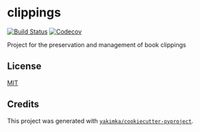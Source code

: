 # clippings

[![Build Status](https://github.com/yakimka/clippings/actions/workflows/workflow-ci.yml/badge.svg?branch=main&event=push)](https://github.com/yakimka/clippings/actions/workflows/workflow-ci.yml)
[![Codecov](https://codecov.io/gh/yakimka/clippings/branch/main/graph/badge.svg)](https://codecov.io/gh/yakimka/clippings)

Project for the preservation and management of book clippings

## License

[MIT](https://github.com/yakimka/clippings/blob/main/LICENSE)


## Credits

This project was generated with [`yakimka/cookiecutter-pyproject`](https://github.com/yakimka/cookiecutter-pyproject).
